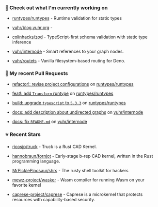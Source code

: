 ### 👷 Check out what I'm currently working on



- [runtypes/runtypes](https://github.com/runtypes/runtypes) - Runtime validation for static types

- [yuhr/blog.yuhr.org](https://github.com/yuhr/blog.yuhr.org) - 

- [colinhacks/zod](https://github.com/colinhacks/zod) - TypeScript-first schema validation with static type inference

- [yuhr/internode](https://github.com/yuhr/internode) - Smart references to your graph nodes.

- [yuhr/routets](https://github.com/yuhr/routets) - Vanilla filesystem-based routing for Deno.

### 🔨 My recent Pull Requests



- [refactor!: revise project configurations](https://github.com/runtypes/runtypes/pull/339) on [runtypes/runtypes](https://github.com/runtypes/runtypes)

- [feat!: add `Transform` runtype](https://github.com/runtypes/runtypes/pull/338) on [runtypes/runtypes](https://github.com/runtypes/runtypes)

- [build: upgrade `typescript` to `5.3.3`](https://github.com/runtypes/runtypes/pull/337) on [runtypes/runtypes](https://github.com/runtypes/runtypes)

- [docs: add description about undirected graphs](https://github.com/yuhr/internode/pull/5) on [yuhr/internode](https://github.com/yuhr/internode)

- [docs: fix `README.md`](https://github.com/yuhr/internode/pull/4) on [yuhr/internode](https://github.com/yuhr/internode)

### ⭐ Recent Stars



- [ricosjp/truck](https://github.com/ricosjp/truck) - Truck is a Rust CAD Kernel.

- [hannobraun/fornjot](https://github.com/hannobraun/fornjot) - Early-stage b-rep CAD kernel, written in the Rust programming language.

- [MrPicklePinosaur/shrs](https://github.com/MrPicklePinosaur/shrs) - The rusty shell toolkit for hackers

- [mewz-project/wasker](https://github.com/mewz-project/wasker) - Wasm compiler for running Wasm on your favorite kernel

- [caprese-project/caprese](https://github.com/caprese-project/caprese) - Caprese is a microkernel that protects resources with capability-based security.